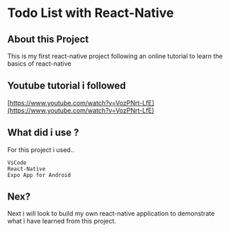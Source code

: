 # Todo List with React-Native

## About this Project
This is my first react-native project following an online tutorial to learn the basics of react-native 

## Youtube tutorial i followed
[https://www.youtube.com/watch?v=VozPNrt-LfE](https://www.youtube.com/watch?v=VozPNrt-LfE)

## What did i use ?
For this project i used..
```
VsCode
React-Native
Expo App for Android
```
## Nex?

Next i will look to build my own react-native application to demonstrate what i have learned from this project. 